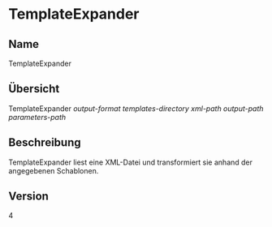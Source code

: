 ﻿# TemplateExpander

## Name

TemplateExpander

## Übersicht

TemplateExpander _output-format_ _templates-directory_ _xml-path_ _output-path_ _parameters-path_

## Beschreibung

TemplateExpander liest eine XML-Datei und transformiert sie anhand der angegebenen Schablonen.

## Version

4